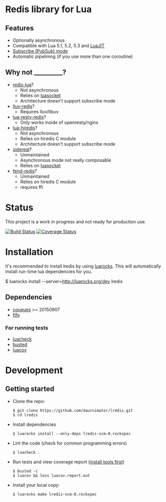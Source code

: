 # Redis library for Lua

## Features

  - Optionally asynchronous
  - Compatible with Lua 5.1, 5.2, 5.3 and [LuaJIT](http://luajit.org/)
  - [Subscribe (PubSub) mode](http://redis.io/topics/pubsub)
  - Automatic pipelining (if you use more than one coroutine)

## Why not **_________**?

  - [redis-lua](https://github.com/nrk/redis-lua)?
      - Not asynchronous
      - Relies on [luasocket](http://www.impa.br/~diego/software/luasocket)
      - Architecture doesn't support subscribe mode
  - [lluv-redis](https://github.com/moteus/lua-lluv-redis)?
      - Requires lluv/libuv
  - [lua-resty-redis](https://github.com/openresty/lua-resty-redis)?
      - Only works inside of openresty/nginx
  - [lua-hiredis](https://github.com/agladysh/lua-hiredis)?
      - Not asynchronous
      - Relies on hiredis C module
      - Architecture doesn't support subscribe mode
  - [sidereal](https://github.com/silentbicycle/sidereal)?
      - Unmaintained
      - Asynchronous mode not really composable
      - Relies on [luasocket](http://www.impa.br/~diego/software/luasocket)
  - [fend-redis](https://github.com/chatid/fend-redis)?
      - Unmaintained
      - Relies on hiredis C module
      - requires ffi


# Status

This project is a work in progress and not ready for production use.

[![Build Status](https://travis-ci.org/daurnimator/lredis.svg)](https://travis-ci.org/daurnimator/lredis)
[![Coverage Status](https://coveralls.io/repos/daurnimator/lredis/badge.svg?branch=master&service=github)](https://coveralls.io/github/daurnimator/lredis?branch=master)


# Installation

It's recommended to install lredis by using [luarocks](https://luarocks.org/).
This will automatically install run-time lua dependencies for you.

  $ luarocks install --server=http://luarocks.org/dev lredis

## Dependencies

  - [cqueues](http://25thandclement.com/~william/projects/cqueues.html) >= 20150907
  - [fifo](https://github.com/daurnimator/fifo.lua)

### For running tests

  - [luacheck](https://github.com/mpeterv/luacheck)
  - [busted](http://olivinelabs.com/busted/)
  - [luacov](https://keplerproject.github.io/luacov/)


# Development

## Getting started

  - Clone the repo:
    ```
    $ git clone https://github.com/daurnimator/lredis.git
    $ cd lredis
    ```

  - Install dependencies
    ```
    $ luarocks install --only-deps lredis-scm-0.rockspec
    ```

  - Lint the code (check for common programming errors)
    ```
    $ luacheck .
    ```

  - Run tests and view coverage report ([install tools first](#for-running-tests))
    ```
    $ busted -c
    $ luacov && less luacov.report.out
    ```

  - Install your local copy:
    ```
    $ luarocks make lredis-scm-0.rockspec
    ```

